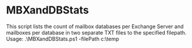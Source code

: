 # MBXandDBStats
This script lists the count of mailbox databases per Exchange Server and mailboxes per database in two separate TXT files to the specified filepath. 
Usage:
.\MBXandDBStats.ps1 -filePath c:\temp
